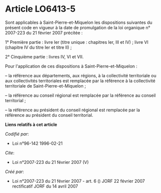 # Article LO6413-5

Sont applicables à Saint-Pierre-et-Miquelon les dispositions suivantes du présent code en vigueur à la date de promulgation
de la loi organique n° 2007-223 du 21 février 2007 précitée :

1° Première partie : livre Ier (titre unique : chapitres Ier, III et IV) ; livre VI (chapitre IV du titre Ier et titre II) ;

2° Cinquième partie : livres IV, VI et VII.

Pour l'application de ces dispositions à Saint-Pierre-et-Miquelon :

– la référence aux départements, aux régions, à la collectivité territoriale ou aux collectivités territoriales est remplacée
par la référence à la collectivité territoriale de Saint-Pierre-et-Miquelon ;

– la référence au conseil régional est remplacée par la référence au conseil territorial ;

– la référence au président du conseil régional est remplacée par la référence au président du conseil territorial.

**Liens relatifs à cet article**

_Codifié par_:

  - Loi n°96-142 1996-02-21

_Cite_:

  - Loi n°2007-223 du 21 février 2007 (V)

_Créé par_:

  - Loi n°2007-223 du 21 février 2007 - art. 6 () JORF 22 février 2007 rectificatif JORF du 14 avril 2007

